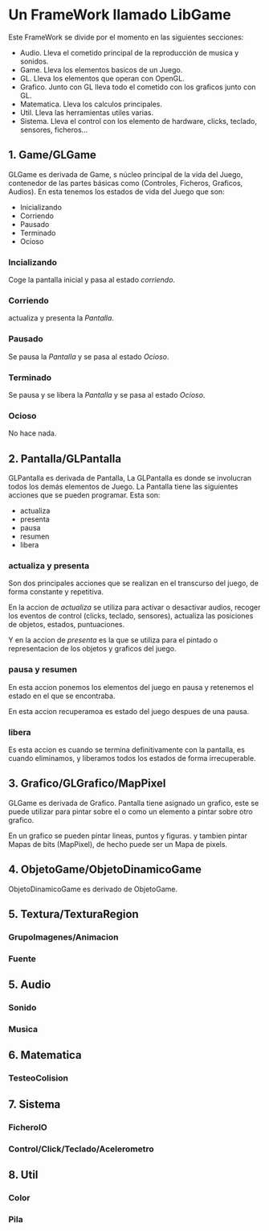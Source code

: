 # Un FrameWork llamado LibGame

Este FrameWork se divide por el momento en las siguientes secciones:

* Audio. Lleva el cometido principal de la reproducción de musica y sonidos.
* Game. Lleva los elementos basicos de un Juego.
* GL. Lleva los elementos que operan con OpenGL.
* Grafico. Junto con GL lleva todo el cometido con los graficos junto con GL.
* Matematica. Lleva los calculos principales.
* Util. Lleva las herramientas utiles varias.
* Sistema. Lleva el control con los elemento de hardware, clicks, teclado, sensores, ficheros...

## 1. Game/GLGame

GLGame es derivada de Game, s núcleo principal de la vida del Juego, contenedor de las partes básicas como (Controles, Ficheros, Graficos, Audios).
En esta tenemos los estados de vida del Juego que son:

* Inicializando
* Corriendo
* Pausado
* Terminado
* Ocioso

### Incializando

Coge la pantalla inicial y pasa al estado _corriendo_.

### Corriendo

actualiza y presenta la *Pantalla*.

### Pausado

Se pausa la *Pantalla* y se pasa al estado _Ocioso_.

### Terminado

Se pausa y se libera la *Pantalla* y se pasa al estado _Ocioso_.

### Ocioso

No hace nada.

## 2. Pantalla/GLPantalla

GLPantalla es derivada de Pantalla, La GLPantalla es donde se involucran todos los demás elementos de Juego. La Pantalla tiene las siguientes acciones que se pueden programar.
Esta son:

* actualiza
* presenta
* pausa
* resumen
* libera

### actualiza y presenta

Son dos principales acciones que se realizan en el transcurso del juego, de forma constante y repetitiva.

En la accion de *actualiza* se utiliza para activar o desactivar audios, recoger los eventos de control (clicks, teclado, sensores), actualiza las posiciones de objetos, estados, puntuaciones.

Y en la accion de *presenta* es la que se utiliza para el pintado o representacion de los objetos y graficos del juego.

### pausa y resumen

En esta accion ponemos los elementos del juego en pausa y retenemos el estado en el que se encontraba.

En esta accion recuperamoa es estado del juego despues de una pausa.

### libera

Es esta accion es cuando se termina definitivamente con la pantalla, es cuando eliminamos, y liberamos todos los estados de forma irrecuperable.

## 3. Grafico/GLGrafico/MapPixel

GLGame es derivada de Grafico. Pantalla tiene asignado un grafico, este se puede utilizar para pintar sobre el o como un elemento a pintar sobre otro grafico.

En un grafico se pueden pintar lineas, puntos y figuras. y tambien pintar Mapas de bits (MapPixel), de hecho puede ser un Mapa de pixels.

## 4. ObjetoGame/ObjetoDinamicoGame

ObjetoDinamicoGame es derivado de ObjetoGame. 

## 5. Textura/TexturaRegion

### GrupoImagenes/Animacion

### Fuente

## 5. Audio

### Sonido

### Musica

## 6. Matematica

### TesteoColision

## 7. Sistema

### FicheroIO

### Control/Click/Teclado/Acelerometro

## 8. Util

### Color

### Pila

